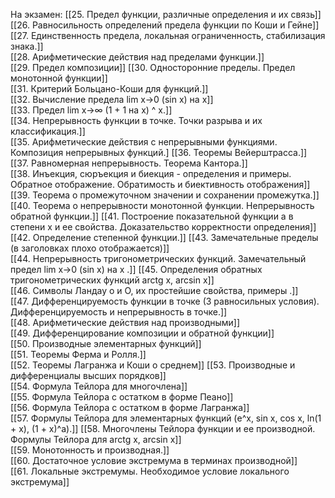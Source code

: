 На экзамен:
[[25. Предел функции, различные определения и их связь]]  
[[26. Равносильность определений предела функции по Коши и Гейне]]  
[[27. Единственность предела, локальная ограниченность, стабилизация знака.]]  
[[28. Арифметические действия над пределами функции.]]  
[[29. Предел композиции]] 
[[30. Односторонние пределы. Предел монотонной функции]]  
[[31. Критерий Больцано-Коши для функций.]]  
[[32. Вычисление предела lim x→0 (sin x) на x]]  
[[33. Предел lim x→∞ (1 + 1 на x) ^ x.]]  
[[34. Непрерывность функции в точке. Точки разрыва и их классификация.]]  
[[35. Арифметические действия с непрерывными функциями. Композиция непрерывных функций.]
[[36. Теоремы Вейерштрасса.]]  
[[37. Равномерная непрерывность. Теорема Кантора.]]  
[[38. Инъекция, сюръекция и биекция - определения и примеры. Обратное отображение. Обратимость и биективность отображения]]
[[39. Теорема о промежуточном значении и сохранении промежутка.]]  
[[40. Теорема о непрерывности монотонной функции. Непрерывность обратной функции.]]
[[41. Построение показательной функции a в степени x и ее свойства. Доказательство корректности определения]]
[[42. Определение степенной функции.]]
[[43. Замечательные пределы (в заголовках плохо отображается)]]  
[[44. Непрерывность тригонометрических функций. Замечательный предел lim x→0 (sin x) на x .]]
[[45. Определения обратных тригонометрических функций arctg x, arcsin x]]  
[[46. Символы Ландау o и O, их простейшие свойства, примеры .]]  
[[47. Дифференцируемость функции в точке (3 равносильных условия). Дифференцируемость и непрерывность в точке.]]  
[[48. Арифметические действия над производными]]  
[[49. Дифференцирование композиции и обратной функции]]  
[[50. Производные элементарных функций]]  
[[51. Теоремы Ферма и Ролля.]]  
[[52. Теоремы Лагранжа и Коши о среднем]] 
[[53. Производные и дифференциалы высших порядков]]  
[[54. Формула Тейлора для многочлена]]  
[[55. Формула Тейлора с остатком в форме Пеано]]  
[[56. Формула Тейлора с остатком в форме Лагранжа]]  
[[57. Формулы Тейлора для элементарных функций (e^x, sin x, cos x, ln(1 + x), (1 + x)^a).]] [[58. Многочлены Тейлора функции и ее производной. Формулы Тейлора для arctg x, arcsin x]]   
[[59. Монотонность и производная.]]  
[[60. Достаточное условие экстремума в терминах производной]]  
[[61. Локальные экстремумы. Необходимое условие локального экстремума]]  


